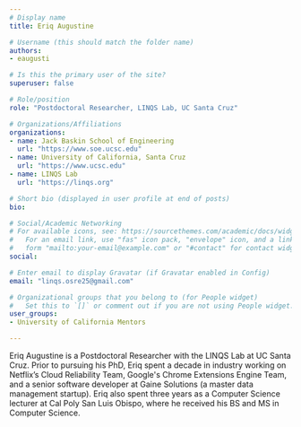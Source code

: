 ```yaml
---
# Display name
title: Eriq Augustine

# Username (this should match the folder name)
authors:
- eaugusti

# Is this the primary user of the site?
superuser: false

# Role/position
role: "Postdoctoral Researcher, LINQS Lab, UC Santa Cruz"

# Organizations/Affiliations
organizations:
- name: Jack Baskin School of Engineering
  url: "https://www.soe.ucsc.edu"
- name: University of California, Santa Cruz
  url: "https://www.ucsc.edu"
- name: LINQS Lab
  url: "https://linqs.org"

# Short bio (displayed in user profile at end of posts)
bio:

# Social/Academic Networking
# For available icons, see: https://sourcethemes.com/academic/docs/widgets/#icons
#   For an email link, use "fas" icon pack, "envelope" icon, and a link in the
#   form "mailto:your-email@example.com" or "#contact" for contact widget.
social:

# Enter email to display Gravatar (if Gravatar enabled in Config)
email: "linqs.osre25@gmail.com"

# Organizational groups that you belong to (for People widget)
#   Set this to `[]` or comment out if you are not using People widget.
user_groups:
- University of California Mentors

---
```

Eriq Augustine is a Postdoctoral Researcher with the LINQS Lab at UC Santa Cruz.
Prior to pursuing his PhD, Eriq spent a decade in industry working
on Netflix’s Cloud Reliability Team, Google's Chrome Extensions Engine Team, and a senior software developer at Gaine Solutions (a master data management startup).
Eriq also spent three years as a Computer Science lecturer at Cal Poly San Luis Obispo,
where he received his BS and MS in Computer Science.
